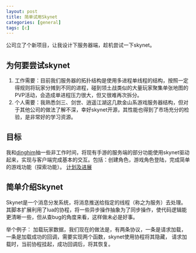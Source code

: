 ```yaml
---
layout: post
title: 简单试用Skynet
categories: [general]
tags: [c]
---
```


公司立了个新项目，让我设计下服务器端，趁机尝试一下skynet。

## 为何要尝试skynet ##
1. 工作需要：目前我们服务器的拓扑结构是使用多进程单线程的结构，按照一定得规则将玩家分摊到不同的进程，碰到领土战类似的大量玩家聚集单张地图的PVP活动，会造成单进程压力很大，但又很难再次拆分。
1. 个人需要：我熟悉剑三、剑世、逍遥江湖这几款金山系游戏服务器结构，但对于其他公司的做法了解不深，幸好skynet开源，其性能也得到了市场充分的检验，是非常好的学习资源。

## 目标 ##
我和[dinghim]抽一些非工作时间，将现有手游的服务端的部分功能使用skynet驱动起来，实现与客户端完成基本的交互。包括：创建角色，游戏角色登陆，完成简单的游戏功能（探索功能）。
[计划及进展](https://github.com/dpull/skynet_demo/issues)

## 简单介绍Skynet ##
Skynet是一个消息分发系统，将消息推送给指定的线程（称之为服务）去处理。
其脚本扩展利用了lua的协程，将一些异步操作抽象为了同步操作，使代码逻辑能更清晰一些，但从查bug的角度来看，这样做未必是好事。

举个例子：
加载玩家数据，我们现在的做法是，有两条协议，一条是请求加载，一条是加载成功的回调，需要实现两个函数，skynet使用协程将其隐藏， 请求加载时，当前协程挂起，成功回调后，将其恢复。


[acai]: http://github.com/dpull
[dinghim]: https://github.com/dinghim